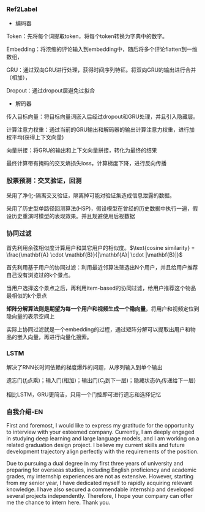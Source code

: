 ### Ref2Label

* 编码器

Token：先将每个词提取token，将每个token转换为字典中的数字。

Embedding：将浓缩的评论输入到embedding中，随后将多个评论flatten到一维数组，

GRU：通过双向GRU进行处理，获得时间序列特征。将双向GRU的输出进行合并（相加），

Dropout：通过dropout层避免过拟合

* 解码器

传入目标向量：将目标向量词嵌入后经过dropout和GRU处理，并且引入隐藏层。

计算注意力权重：通过当前的GRU输出和解码器的输出计算注意力权重，进行加权平均(获得上下文向量)

向量拼接：将GRU的输出和上下文向量拼接，转化为最终的结果

最终计算带有掩码的交叉熵损失loss，计算梯度下降，进行反向传播

### 股票预测：交叉验证，回测

采用了净化-隔离交叉验证，隔离掉可能对验证集造成信息泄露的数据。

采用了历史型单路径回测算法(HSP)，假设模型在曾经的历史数据中执行一遍，假设历史重演时模型的表现效果。并且规避使用后视数据

### 协同过滤

首先利用余弦相似度计算用户和其它用户的相似度。$\text{cosine similarity} = \frac{\mathbf{A} \cdot \mathbf{B}}{|\mathbf{A}| \cdot |\mathbf{B}|}$

首先利用基于用户的协同过滤：利用最近邻算法筛选出N个用户，并且给用户推荐自己没有浏览过的k个景点。

当用户选择这个景点之后，再利用item-based的协同过滤，给用户推荐这个物品最相似的k个景点



**矩阵分解算法则是期望为每一个用户和视频生成一个隐向量**，将用户和视频定位到隐向量的表示空间上

实际上协同过滤就是一个embedding的过程，通过矩阵分解可以提取出用户和物品的嵌入向量，再进行向量化搜索。



### LSTM

解决了RNN长时间依赖的梯度爆炸的问题，从序列输入到单个输出

遗忘门($f_i$点乘)；输入门(相加)；输出门($C_t$到下一层)；隐藏状态($h_t$传递给下一层)



相比LSTM，GRU更简洁，只用一个门控即可进行遗忘和选择记忆

### 自我介绍-EN

First and foremost, I would like to express my gratitude for the opportunity to interview with your esteemed company. Currently, I am deeply engaged in studying deep learning and large language models, and I am working on a related graduation design project. I believe my current skills and future development trajectory align perfectly with the requirements of the position. 

Due to pursuing a dual degree in my first three years of university and preparing for overseas studies, including English proficiency and academic grades, my internship experiences are not as extensive. However, starting from my senior year, I have dedicated myself to rapidly acquiring relevant knowledge. I have also secured a commendable internship and developed several projects independently. Therefore, I hope your company can offer me the chance to intern here. Thank you.